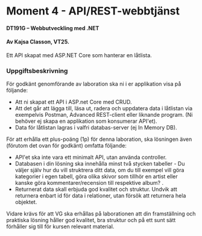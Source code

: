 # Moment 4 - API/REST-webbtjänst
#### DT191G – Webbutveckling med .NET
#### Av Kajsa Classon, VT25.

Ett API skapat med ASP.NET Core som hanterar en låtlista. 

### Uppgiftsbeskrivning
För godkänt genomförande av laboration ska ni i er applikation visa på följande:
* Att ni skapat ett API i ASP.net Core med CRUD.
* Att det går att lägga till, läsa ut, radera och uppdatera data i låtlistan via exempelvis Postman, Advanced REST-client eller liknande program. (Ni behöver ej skapa en applikation som konsumerar API'et).
* Data för låtlistan lagras i valfri databas-server (ej In Memory DB).

För att erhålla ett plus-poäng (1p) för denna laboration, ska lösningen även (förutom det ovan för godkänt) omfatta följande:
* API'et ska inte vara ett minimalt API, utan använda controller.
* Databasen i din lösning ska innehålla minst två stycken tabeller - Du väljer själv hur du vill struktrera ditt data, om du till exempel vill göra kategorier i egen tabell, göra olika skivor som tillhör en artist eller kanske göra kommentarer/recension till respektive album? .
* Returnerat data skall erbjuda god kvalitet och struktur. Undvik att returnera enbart id för data i relationer, utan försök att returnera hela objektet.

Vidare krävs för att VG ska erhållas på laborationen att din framställning och praktiska lösning håller god kvalitet, bra struktur och på ett sunt sätt förhåller sig till för kursen relevant material.